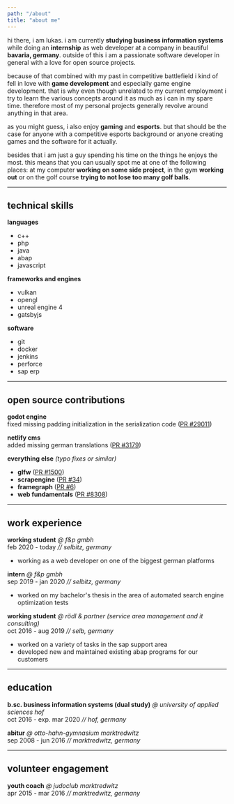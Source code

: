 ```yaml
---
path: "/about"
title: "about me"
---
```


hi there, i am lukas. i am currently **studying business information systems** while doing an **internship** as web developer at a company in beautiful **bavaria, germany**. outside of this i am a passionate software developer in general with a love for open source projects.

because of that combined with my past in competitive battlefield i kind of fell in love with **game development** and especially game engine development. that is why even though unrelated to my current employment i try to learn the various concepts around it as much as i can in my spare time. therefore most of my personal projects generally revolve around anything in that area.

as you might guess, i also enjoy **gaming** and **esports**. but that should be the case for anyone with a competitive esports background or anyone creating games and the software for it actually.

besides that i am just a guy spending his time on the things he enjoys the most. this means that you can usually spot me at one of the following places: at my computer **working on some side project**, in the gym **working out** or on the golf course **trying to not lose too many golf balls**.

---

## technical skills

**languages**
- c++
- php
- java
- abap
- javascript

**frameworks and engines**
- vulkan
- opengl
- unreal engine 4
- gatsbyjs

**software**
- git
- docker
- jenkins
- perforce
- sap erp

---

## open source contributions

**godot engine** \
fixed missing padding initialization in the serialization code ([PR #29011](https://github.com/godotengine/godot/pull/29011))

**netlify cms** \
added missing german translations ([PR #3179](https://github.com/netlify/netlify-cms/pull/3179))

**everything else** *(typo fixes or similar)*

- **glfw** ([PR #1500](https://github.com/glfw/glfw/pull/1500))
- **scrapengine** ([PR #34](https://github.com/ScrappyCocco/ScrapEngine/pull/34))
- **framegraph** ([PR #6](https://github.com/azhirnov/FrameGraph/pull/6))
- **web fundamentals** ([PR  #8308](https://github.com/google/WebFundamentals/pull/8308))

---

## work experience

**working student** *@ f&p gmbh* \
feb 2020 - today *// selbitz, germany*

- working as a web developer on one of the biggest german platforms

**intern** *@ f&p gmbh* \
sep 2019 - jan 2020 *// selbitz, germany*

- worked on my bachelor's thesis in the area of automated search engine optimization tests

**working student** *@ rödl & partner (service area management and it consulting)* \
oct 2016 - aug 2019 *// selb, germany*

- worked on a variety of tasks in the sap support area
- developed new and maintained existing abap programs for our customers

---

## education

**b.sc. business information systems (dual study)** *@ university of applied sciences hof* \
oct 2016 - exp. mar 2020 *// hof, germany*

**abitur** *@ otto-hahn-gymnasium marktredwitz* \
sep 2008 - jun 2016 *// marktredwitz, germany*

---

## volunteer engagement

**youth coach** *@ judoclub marktredwitz* \
apr 2015 - mar 2016 *// marktredwitz, germany*

